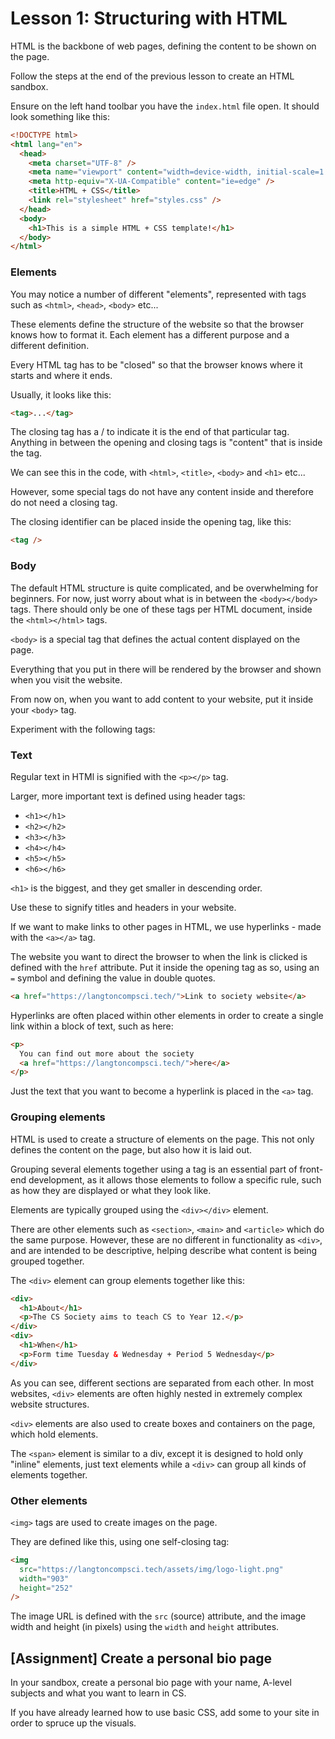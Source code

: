 # Lesson 1: Structuring with HTML

HTML is the backbone of web pages, defining the content to be shown on the page.

Follow the steps at the end of the previous lesson to create an HTML sandbox.

Ensure on the left hand toolbar you have the
`index.html` file open. It should look something like this:

```html
<!DOCTYPE html>
<html lang="en">
  <head>
    <meta charset="UTF-8" />
    <meta name="viewport" content="width=device-width, initial-scale=1.0" />
    <meta http-equiv="X-UA-Compatible" content="ie=edge" />
    <title>HTML + CSS</title>
    <link rel="stylesheet" href="styles.css" />
  </head>
  <body>
    <h1>This is a simple HTML + CSS template!</h1>
  </body>
</html>
```

### Elements

You may notice a number of different "elements", represented with tags such as `<html>`, `<head>`, `<body>` etc...

These elements define the structure of the website so that the browser knows how to format it. Each element has a different
purpose and a different definition.

Every HTML tag has to be "closed" so that the browser knows where it starts and where it ends.

Usually, it looks like this:

```html
<tag>...</tag>
```

The closing tag has a / to indicate it is the end of that particular tag. Anything in between the opening and closing tags is
"content" that is inside the tag.

We can see this in the code, with `<html>`, `<title>`, `<body>` and `<h1>` etc...

However, some special tags do not have any content inside and therefore do not need a closing tag.

The closing identifier can be placed inside the opening tag, like this:

```html
<tag />
```

### Body

The default HTML structure is quite complicated, and be overwhelming for beginners. For now, just worry about what is in between
the `<body></body>` tags. There should only be one of these tags per HTML document, inside the `<html></html>` tags.

`<body>` is a special tag that defines the actual content displayed on the page.

Everything that you put in there will be rendered by the browser and shown when you visit the website.

From now on, when you want to add content to your website, put it inside your `<body>` tag.

Experiment with the following tags:

### Text

Regular text in HTMl is signified with the `<p></p>` tag.

Larger, more important text is defined using header tags:

- `<h1></h1>`
- `<h2></h2>`
- `<h3></h3>`
- `<h4></h4>`
- `<h5></h5>`
- `<h6></h6>`

`<h1>` is the biggest, and they get smaller in descending order.

Use these to signify titles and headers in your website.

If we want to make links to other pages in HTML, we use hyperlinks - made with the `<a></a>` tag.

The website you want to direct the browser to when the link is clicked is defined with the `href` attribute. Put it inside the opening tag as so, using an `=` symbol and defining the value in double quotes.

```html
<a href="https://langtoncompsci.tech/">Link to society website</a>
```

Hyperlinks are often placed within other elements in order to create a single link within a block of text, such as here:

```html
<p>
  You can find out more about the society
  <a href="https://langtoncompsci.tech/">here</a>
</p>
```

Just the text that you want to become a hyperlink is placed in the `<a>` tag.

### Grouping elements

HTML is used to create a structure of elements on the page. This not only defines the content on the page, but also how
it is laid out.

Grouping several elements together using a tag is an essential part of front-end development, as it allows those elements to
follow a specific rule, such as how they are displayed or what they look like.

Elements are typically grouped using the `<div></div>` element.

There are other elements such as `<section>`, `<main>` and `<article>` which do the same purpose. However, these are no different in functionality as `<div>`, and are intended to be descriptive, helping describe what content is being grouped together.

The `<div>` element can group elements together like this:

```html
<div>
  <h1>About</h1>
  <p>The CS Society aims to teach CS to Year 12.</p>
</div>
<div>
  <h1>When</h1>
  <p>Form time Tuesday & Wednesday + Period 5 Wednesday</p>
</div>
```

As you can see, different sections are separated from each other. In most websites, `<div>` elements are often highly
nested in extremely complex website structures.

`<div>` elements are also used to create boxes and containers on the page, which hold elements.

The `<span>` element is similar to a div, except it is designed to hold only "inline" elements, just text elements while
a `<div>` can group all kinds of elements together.

### Other elements

`<img>` tags are used to create images on the page.

They are defined like this, using one self-closing tag:

```html
<img
  src="https://langtoncompsci.tech/assets/img/logo-light.png"
  width="903"
  height="252"
/>
```

The image URL is defined with the `src` (source) attribute, and the image width and height (in pixels) using the `width` and `height` attributes.

## [Assignment] Create a personal bio page

In your sandbox, create a personal bio page with your name, A-level subjects and what you want to learn in CS.

If you have already learned how to use basic CSS, add some to your site in order to spruce up the visuals.
